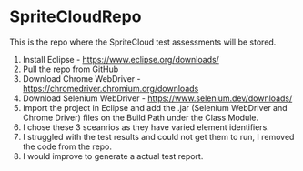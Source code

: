# SpriteCloudRepo
This is the repo where the SpriteCloud test assessments will be stored.

1. Install Eclipse - https://www.eclipse.org/downloads/
2. Pull the repo from GitHub
3. Download Chrome WebDriver - https://chromedriver.chromium.org/downloads
4. Download Selenium WebDriver - https://www.selenium.dev/downloads/
5. Import the project in Eclipse and add the .jar (Selenium WebDriver and Chrome Driver) files on the Build Path under the Class Module.
6. I chose these 3 sceanrios as they have varied element identifiers.
7. I struggled with the test results and could not get them to run, I removed the code from the repo.
8. I would improve to generate a actual test report.
